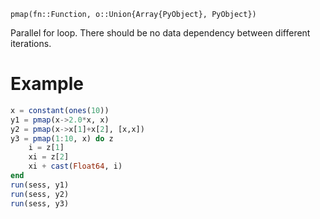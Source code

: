 ```
pmap(fn::Function, o::Union{Array{PyObject}, PyObject})
```

Parallel for loop. There should be no data dependency between different iterations.

# Example

```julia
x = constant(ones(10))
y1 = pmap(x->2.0*x, x)
y2 = pmap(x->x[1]+x[2], [x,x])
y3 = pmap(1:10, x) do z
    i = z[1]
    xi = z[2]
    xi + cast(Float64, i)
end
run(sess, y1)
run(sess, y2)
run(sess, y3)
```
